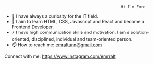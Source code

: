                                                             
                                                        Hi I'm Emre

- 🔭 I have always a curiosity for the IT field.
- 🌱 I aim to learn HTML, CSS, Javascript and React and become a Frontend Developer.
- ⚡ I have high communication skills and motivation. I am a solution-oriented, disciplined, individual and team-oriented person.
- 📫 How to reach me: emraltunn@gmail.com

Connect with me:
https://www.instagram.com/emrralt
